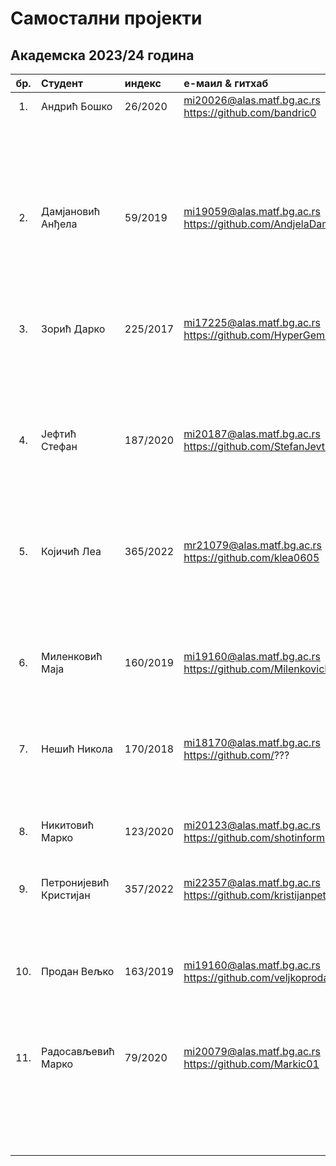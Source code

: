 # Самостални пројекти

## Академска 2023/24 година

| бр.   | Студент | индекс |е-маил & гитхаб | Алгоритам | Проблем |
| :---: | :------ | :----- | :------------- | :-------- | :------ |
| 1.  | Андрић Бошко | 26/2020 | mi20026@alas.matf.bg.ac.rs https://github.com/bandric0 |  |  |
|  |  |  |  | Genetic Algorithm ? | Set Covering Problem ? |
|  |  |  |  | Simulated Aneeling ? | Set Covering Problem ? |
| 2.  | Дамјановић Анђела | 59/2019 | mi19059@alas.matf.bg.ac.rs https://github.com/AndjelaDamnjanovic |  |  |
|  |  |  |  | Electromagnetism-like Metaheuristics  | Set Covering Problem |
|  |  |  |  | Integer Linear Programming  | Set Covering Problem |
| 3.  | Зорић Дарко | 225/2017 | mi17225@alas.matf.bg.ac.rs https://github.com/HyperGemini |  |  |
|  |  |  |  | Genetic Algorithm  | Dominating Set Problem ? |
|  |  |  |  | Genetic Algorithm  | Roman Domination Problem ? |
| 4.  | Јефтић Стефан | 187/2020 | mi20187@alas.matf.bg.ac.rs https://github.com/StefanJevtic63 |  |  |
|  |  |  |  | Variable Neighborhood Search | Vehicle Routing Problem |
|  |  |  |  | Genetic Algorithm | Vehicle Routing Problem |
| 5.  | Којичић Леа | 365/2022 | mr21079@alas.matf.bg.ac.rs https://github.com/klea0605 |  |  |
|  |  |  |  | Particle Swarm Optimization | Traveling Salesperson Problem |
|  |  |  |  | Integer Linear Programming | Traveling Salesperson Problem |
| 6.  | Миленковић Маја | 160/2019 | mi19160@alas.matf.bg.ac.rs https://github.com/MilenkovicMaja |  |  |
|  |  |  |  | Genetic Algorithm | Cutting Stock Problem |
|  |  |  |  | ? | ? |
| 7.  | Нешић Никола | 170/2018 | mi18170@alas.matf.bg.ac.rs https://github.com/??? |  |  |
|  |  |  |  | Hybrid of Genetic Algorithm and Particle Swarm Optimization | Himmelbalu Problem |
| 8.  | Никитовић Марко | 123/2020 | mi20123@alas.matf.bg.ac.rs https://github.com/shotinform |  |  |
|  |  |  |  | Genetic Programming | Symbolic Regression |
| 9.  | Петронијевић Кристијан | 357/2022 | mi22357@alas.matf.bg.ac.rs https://github.com/kristijanpetronijevic |  |  |
|  |  |  |  | Differential Evolution? | Problem from CEC 13 Benchmark |
| 10.  | Продан Вељко | 163/2019 | mi19160@alas.matf.bg.ac.rs  https://github.com/veljkoprodan |  |  |
|  |  |  |  | Simulated Aneeling | Cutting Stock Problem |
|  |  |  |  | ? | ? |
| 11.  | Радосављевић Марко | 79/2020 | mi20079@alas.matf.bg.ac.rs https://github.com/Markic01 |  |  |
|  |  |  |  | Variable Neighborhood Search | Minimum Multi Cut Problem |
|  |  |  |  | Genetic Algorithm | Minimum Multi Cut Problem |
